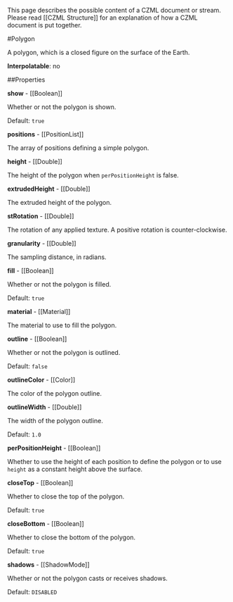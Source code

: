 This page describes the possible content of a CZML document or stream.  Please read [[CZML Structure]] for an explanation of how a CZML document is put together.

#Polygon

A polygon, which is a closed figure on the surface of the Earth.

**Interpolatable**: no

##Properties

**show** - [[Boolean]]

Whether or not the polygon is shown.

Default: `true`


**positions** - [[PositionList]]

The array of positions defining a simple polygon.


**height** - [[Double]]

The height of the polygon when `perPositionHeight` is false.


**extrudedHeight** - [[Double]]

The extruded height of the polygon.


**stRotation** - [[Double]]

The rotation of any applied texture. A positive rotation is counter-clockwise.


**granularity** - [[Double]]

The sampling distance, in radians.


**fill** - [[Boolean]]

Whether or not the polygon is filled.

Default: `true`


**material** - [[Material]]

The material to use to fill the polygon.


**outline** - [[Boolean]]

Whether or not the polygon is outlined.

Default: `false`


**outlineColor** - [[Color]]

The color of the polygon outline.


**outlineWidth** - [[Double]]

The width of the polygon outline.

Default: `1.0`


**perPositionHeight** - [[Boolean]]

Whether to use the height of each position to define the polygon or to use `height` as a constant height above the surface.


**closeTop** - [[Boolean]]

Whether to close the top of the polygon.

Default: `true`


**closeBottom** - [[Boolean]]

Whether to close the bottom of the polygon.

Default: `true`


**shadows** - [[ShadowMode]]

Whether or not the polygon casts or receives shadows.

Default: `DISABLED`


